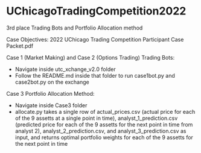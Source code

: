 # UChicagoTradingCompetition2022
3rd place Trading Bots and Portfolio Allocation method

Case Objectives: 2022 UChicago Trading Competition Participant Case Packet.pdf

Case 1 (Market Making) and Case 2 (Options Trading) Trading Bots:
  - Navigate inside utc_xchange_v2.0 folder
  - Follow the README.md inside that folder to run case1bot.py and case2bot.py on the exchange

Case 3 Portfolio Allocation Method:
  - Navigate inside Case3 folder
  - allocate.py takes a single row of actual_prices.csv (actual price for each of the 9 assetts at a single point in time), analyst_1_prediction.csv (predicted price for each of the 9 assetts for the next point in time from analyst 2), analyst_2_prediction.csv, and analyst_3_prediction.csv as input, and returns optimal portfolio weights for each of the 9 assetts for the next point in time
